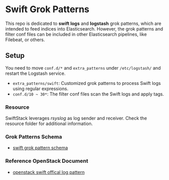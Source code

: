 # Swift Grok Patterns

This repo is dedicated to **swift logs** and **logstash** grok patterns, which are intended to feed indices into Elasticsearch.
However, the grok patterns and filter conf files can be included in other Elasticsearch pipelines, like Filebeat, or others.

## Setup

You need to move `conf.d/*` and `extra_patterns` under `/etc/logstash/` and restart the Logstash service.

 * `extra_patterns/swift`: Customized grok patterns to process Swift logs using regular expressions.
 * `conf.d/10 ~ 30*`: The filter conf files scan the Swift logs and apply tags.

### Resource

SwiftStack leverages *rsyslog* as log sender and receiver. Check the resource folder for additional information.

### Grok Patterns Schema
 * [swift grok pattern schema](https://docs.google.com/a/swiftstack.com/spreadsheets/d/e/2PACX-1vTnWdxCnTi47YQ-rLSCL4e4cuTasL102Zc1pktm5AZk8hj-2hvNr-y0upzubazEZ1-x51ncAAOMYnSD/pubhtml)

### Reference OpenStack Document
 * [openstack swift offical log pattern](https://docs.openstack.org/swift/latest/logs.html)
